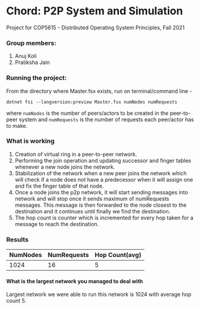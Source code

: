 # Chord: P2P System and Simulation
Project for COP5615 - Distributed Operating System Principles, Fall 2021

### Group members:
1. Anuj Koli
2. Pratiksha Jain

### Running the project:
From the directory where Master.fsx exists, run on terminal/command line - 

`dotnet fsi --langversion:preview Master.fsx numNodes numRequests`

where `numNodes` is the number of peers/actors to be created in the peer-to-peer system 
and `numRequests` is the number of requests each peer/actor has to make.

### What is working
1. Creation of virtual ring in a peer-to-peer network.
2. Performing the join operation and updating successor and finger tables whenever a new node joins the network.
3. Stabilization of the network when a new peer joins the network which will check if a node does not have a predecessor when it will assign one and fix the finger table of that node.
4. Once a node joins the p2p network, it will start sending messages into network and will stop once it sends maximum of numRequests messages. This message is then forwarded to the node closest to the destination and it continues until finally we find the destination.
5. The hop count is counter which is incremented for every hop taken for a message to reach the destination.


### Results

| NumNodes | NumRequests | Hop Count(avg) |
|----------|-------------|----------------|
| 1024     |      16     |      5         |


#### What is the largest network you managed to deal with
Largest network we were able to run this network is 1024 with average hop count 5. 

